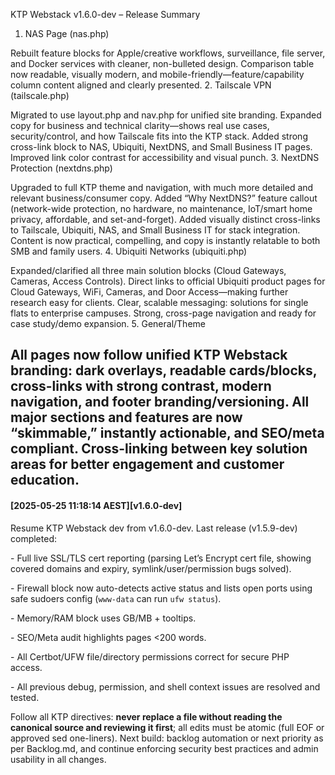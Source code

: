 KTP Webstack v1.6.0-dev – Release Summary

1. NAS Page (nas.php)

Rebuilt feature blocks for Apple/creative workflows, surveillance, file server, and Docker services with cleaner, non-bulleted design.
Comparison table now readable, visually modern, and mobile-friendly—feature/capability column content aligned and clearly presented.
2. Tailscale VPN (tailscale.php)

Migrated to use layout.php and nav.php for unified site branding.
Expanded copy for business and technical clarity—shows real use cases, security/control, and how Tailscale fits into the KTP stack.
Added strong cross-link block to NAS, Ubiquiti, NextDNS, and Small Business IT pages.
Improved link color contrast for accessibility and visual punch.
3. NextDNS Protection (nextdns.php)

Upgraded to full KTP theme and navigation, with much more detailed and relevant business/consumer copy.
Added “Why NextDNS?” feature callout (network-wide protection, no hardware, no maintenance, IoT/smart home privacy, affordable, and set-and-forget).
Added visually distinct cross-links to Tailscale, Ubiquiti, NAS, and Small Business IT for stack integration.
Content is now practical, compelling, and copy is instantly relatable to both SMB and family users.
4. Ubiquiti Networks (ubiquiti.php)

Expanded/clarified all three main solution blocks (Cloud Gateways, Cameras, Access Controls).
Direct links to official Ubiquiti product pages for Cloud Gateways, WiFi, Cameras, and Door Access—making further research easy for clients.
Clear, scalable messaging: solutions for single flats to enterprise campuses.
Strong, cross-page navigation and ready for case study/demo expansion.
5. General/Theme

All pages now follow unified KTP Webstack branding: dark overlays, readable cards/blocks, cross-links with strong contrast, modern navigation, and footer branding/versioning.
All major sections and features are now “skimmable,” instantly actionable, and SEO/meta compliant.
Cross-linking between key solution areas for better engagement and customer education.
---
#### [2025-05-25 11:18:14 AEST][v1.6.0-dev]
Resume KTP Webstack dev from v1.6.0-dev. Last release (v1.5.9-dev) completed: 

\- Full live SSL/TLS cert reporting (parsing Let’s Encrypt cert file, showing covered domains and expiry, symlink/user/permission bugs solved). 

\- Firewall block now auto-detects active status and lists open ports using safe sudoers config (`www-data` can run `ufw status`). 

\- Memory/RAM block uses GB/MB + tooltips. 

\- SEO/Meta audit highlights pages <200 words. 

\- All Certbot/UFW file/directory permissions correct for secure PHP access. 

\- All previous debug, permission, and shell context issues are resolved and tested.

  


Follow all KTP directives: **never replace a file without reading the canonical source and reviewing it first**; all edits must be atomic (full EOF or approved sed one-liners). Next build: backlog automation or next priority as per Backlog.md, and continue enforcing security best practices and admin usability in all changes.

